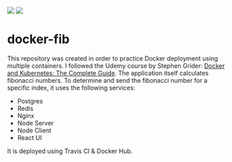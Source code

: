 ![](https://github.com/vlmaier/docker-fib/actions/workflows/build.yml/badge.svg)
[![](https://app.travis-ci.com/vlmaier/docker-fib.svg?branch=master)](https://app.travis-ci.com/vlmaier/docker-fib)

# docker-fib

This repository was created in order to practice Docker deployment using multiple containers. I followed the Udemy course by Stephen Grider: [Docker and Kubernetes: The Complete Guide](https://www.udemy.com/docker-and-kubernetes-the-complete-guide).
The application itself calculates fibonacci numbers. To determine and send the fibonacci number for a specific index, it uses the following services:

- Postgres
- Redis
- Nginx
- Node Server
- Node Client
- React UI

It is deployed using Travis CI & Docker Hub.
